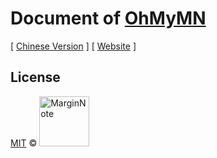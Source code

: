 # Document of [OhMyMN](https://github.com/marginnoteapp/ohmymn)

[ [Chinese Version](https://github.com/marginnoteapp/ohmymn-docs-cn) ]  [ [Website](ohmymn.marginnote.com) ]

## License

<a href="https://github.com/marginnoteapp/ohmymn/blob/main/LICENSE">MIT</a> © <a href="https://github.com/marginnoteapp"><img src="https://testmnbbs.oss-cn-zhangjiakou.aliyuncs.com/pic/mn.png?x-oss-process=base_webp" alt="MarginNote" width="80"></a>